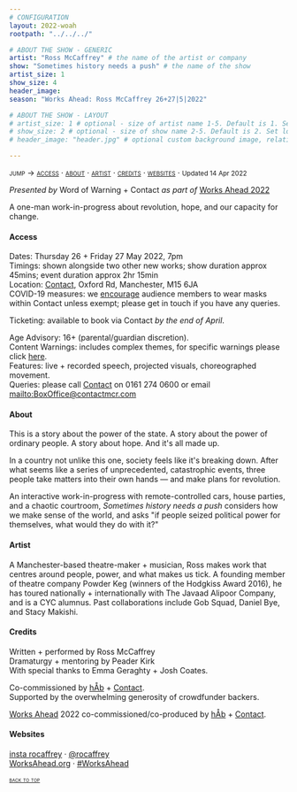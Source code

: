 ```yaml
---
# CONFIGURATION
layout: 2022-woah
rootpath: "../../../"

# ABOUT THE SHOW - GENERIC
artist: "Ross McCaffrey" # the name of the artist or company
show: "Sometimes history needs a push" # the name of the show
artist_size: 1
show_size: 4
header_image:    
season: "Works Ahead: Ross McCaffrey 26+27|5|2022"

# ABOUT THE SHOW - LAYOUT
# artist_size: 1 # optional - size of artist name 1-5. Default is 1. Set longer names to lower values
# show_size: 2 # optional - size of show name 2-5. Default is 2. Set longer names to lower values
# header_image: "header.jpg" # optional custom background image, relative to current page

---
```

<span style='font-variant: small-caps'>jump → [access](/current/2022-worksahead/mccaffrey/#access) · [about](/current/2022-worksahead/mccaffrey/#about) · [artist](/current/2022-worksahead/mccaffrey/#artist) · [credits](/current/2022-worksahead/mccaffrey/#credits) · [websites](/current/2022-worksahead/mccaffrey/#websites)</span> · <small>Updated 14 Apr 2022</small>        
        
*Presented by* Word of Warning + Contact *as part of* [Works Ahead 2022](/current/2022-worksahead)        
        
A one-man work-in-progress about revolution, hope, and our capacity for change.        
         
#### Access                 
Dates: Thursday 26 + Friday 27 May 2022, 7pm<br>Timings: shown alongside two other new works; show duration approx 45mins; event duration approx 2hr 15min<br>Location: <a href="https://contactmcr.com/about-us/your-visit" target="_blank">Contact</a>, Oxford Rd, Manchester, M15 6JA<br>COVID-19 measures: we <a href="https://contactmcr.com/covid-19-faq" target="_blank">encourage</a> audience members to wear masks within Contact unless exempt; please get in touch if you have any queries.        
        
Ticketing: available to book via Contact *by the end of April*.        
        
Age Advisory: 16+ (parental/guardian discretion).<br>Content Warnings: includes complex themes, for specific warnings please click [here](/warnings).<br>Features: live + recorded speech, projected visuals, choreographed movement.<br>Queries: please call <a href="https://contactmcr.com/accessibility" target="_blank">Contact</a> on 0161 274 0600 or email <mailto:BoxOffice@contactmcr.com>        
         
#### About        
This is a story about the power of the state. A story about the power of ordinary people. A story about hope. And it's all made up.         
        
In a country not unlike this one, society feels like it's breaking down. After what seems like a series of unprecedented, catastrophic events, three people take matters into their own hands — and make plans for revolution.        
        
An interactive work-in-progress with remote-controlled cars, house parties, and a chaotic courtroom, *Sometimes history needs a push* considers how we make sense of the world, and asks "if people seized political power for themselves, what would they do with it?"        
        
#### Artist        
A Manchester-based theatre-maker + musician, Ross makes work that centres around people, power, and what makes us tick. A founding member of theatre company Powder Keg (winners of the Hodgkiss Award 2016), he has toured nationally + internationally with The Javaad Alipoor Company, and is a CYC alumnus. Past collaborations include Gob Squad, Daniel Bye, and Stacy Makishi.         
         
#### Credits         
Written + performed by Ross McCaffrey<br>Dramaturgy + mentoring by Peader Kirk<br>With special thanks to Emma Geraghty + Josh Coates.<br>      
        
Co-commissioned by [hÅb](/hab) + <a href="https://contactmcr.com" target="_blank">Contact</a>.<br>Supported by the overwhelming generosity of crowdfunder backers.        
          
[Works Ahead](/hab/worksahead) 2022 co-commissioned/co-produced by [hÅb](/hab) + <a href="https://contactmcr.com" target="_blank">Contact</a>.        
        
#### Websites          
<a href="https://instagram.com/rocaffrey" target="_blank">insta rocaffrey</a> · <a href="https://twitter.com/rocaffrey" target="_blank">@rocaffrey</a><br><a href="http://worksahead.org" target="_blank">WorksAhead.org</a> · <a href="https://twitter.com/hashtag/WorksAhead" target="_blank">#WorksAhead</a>        
        
<small><span style='font-variant: small-caps'>[back to top](/current/2022-worksahead/mccaffrey)</span></small>
